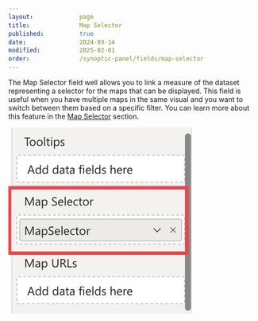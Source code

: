 ```yaml
---
layout:             page
title:              Map Selector
published:          true
date:               2024-09-14
modified:           2025-02-01
order:              /synoptic-panel/fields/map-selector
---
```


The Map Selector field well allows you to link a measure of the dataset representing a selector for the maps that can be displayed. This field is useful when you have multiple maps in the same visual and you want to switch between them based on a specific filter. You can learn more about this feature in the [Map Selector](./../features/filtering-maps.md#map-selector) section.

<img src="./images/map-selector.png" >